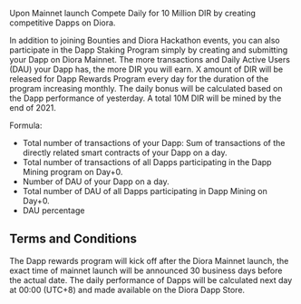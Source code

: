 Upon Mainnet launch Compete Daily for 10 Million DIR by creating competitive Dapps on Diora.

In addition to joining Bounties and Diora Hackathon events, you can also participate in the Dapp Staking Program simply by creating and submitting your Dapp on Diora Mainnet. The more transactions and Daily Active Users (DAU) your Dapp has, the more DIR you will earn.
X amount of DIR will be released for Dapp Rewards Program every day for the duration of the program increasing monthly. The daily bonus will be calculated based on the Dapp performance of yesterday. A total 10M DIR will be mined by the end of 2021.

Formula:

- Total number of transactions of your Dapp: Sum of transactions of the directly related smart contracts of your Dapp on a day.
- Total number of transactions of all Dapps participating in the Dapp Mining program on Day+0.
- Number of DAU of your Dapp on a day.
- Total number of DAU of all Dapps participating in Dapp Mining on Day+0.
- DAU percentage

## Terms and Conditions
The Dapp rewards program will kick off after the Diora Mainnet launch, the exact time of mainnet launch will be announced 30 business days before the actual date.
The daily performance of Dapps will be calculated next day at 00:00 (UTC+8) and made available on the Diora Dapp Store.